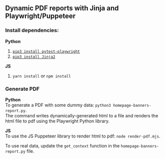 ## Dynamic PDF reports with Jinja and Playwright/Puppeteer

### Install dependencies:
**Python**
1. [`pip3 install pytest-playwright`](https://playwright.dev/python/docs/intro#installing-playwright-pytest)
2. [`pip3 install Jinja2`](https://jinja.palletsprojects.com/en/stable/intro/#installation)

**JS**
1. `yarn install` or `npm install`

### Generate PDF
**Python**  
To generate a PDF with some dummy data:  `python3 homepage-banners-report.py`.  
The command writes dynamically-generated html to a file and renders the html file to pdf using the Playwright Python library. 

**JS**  
To use the JS Puppeteer library to render html to pdf: `node render-pdf.mjs`.  

To use real data, update the `get_context` function in the `homepage-banners-report.py` file.


